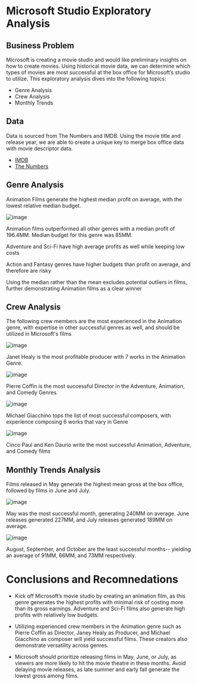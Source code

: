 # Microsoft Studio Exploratory Analysis

## Business Problem

Microsoft is creating a movie studio and would like preliminary insights on how to create movies. Using historical movie data, we can determine which types of movies are most successful at the box office for Microsoft’s studio to utilize. This exploratory analysis dives into the following topics:
* Genre Analysis
* Crew Analysis
* Monthly Trends


## Data

Data is sourced from The Numbers and IMDB. Using the movie title and release year, we are able to create a unique key to merge box office data with movie descriptor data.

* [IMDB](https://www.imdb.com/)
* [The Numbers](https://www.the-numbers.com/)

## Genre Analysis

Animation Films generate the highest median profit on average, with the lowest relative median budget.

![image](https://user-images.githubusercontent.com/71892324/137183565-ed5ffa63-7d8b-4594-8815-f745ed947dbf.png)

Animation films outperformed all other genres with a median profit of 196.4MM.  Median budget for this genre was 85MM.

Adventure and Sci-Fi have high average profits as well while keeping low costs

Action and Fantasy genres have higher budgets than profit on average, and therefore are risky

Using the median rather than the mean excludes potential outliers in films, further demonstrating Animation films as a clear winner

## Crew Analysis

The following crew members are the most experienced in the Animation genre, with expertise in other successful genres as well, and should be utilized in Microsoft's films

![image](https://user-images.githubusercontent.com/71892324/137219992-304ef43a-c256-4966-a0a3-51ee70b2a120.png)

Janet Healy is the most profitable producer with 7 works in the Animation Genre. 

![image](https://user-images.githubusercontent.com/71892324/137220000-fb6995ff-ef4b-44ec-a8d7-acea6db4af58.png)

Pierre Coffin is the most successful Director in the Adventure, Animation, and Comedy Genres.

![image](https://user-images.githubusercontent.com/71892324/137220015-ecfc43de-1c70-491e-8c4d-e87e964ed508.png)

Michael Giacchino tops the list of most successful composers, with experience composing 6 works that vary in Genre

![image](https://user-images.githubusercontent.com/71892324/137220023-b027900f-4719-41b1-af54-c999172b31a4.png)

Cinco Paul and Ken Daurio write the most successful Animation,  Adventure, and Comedy films

## Monthly Trends Analysis

Films released in May generate the highest mean gross at the box office, followed by films in June and July.

![image](https://user-images.githubusercontent.com/71892324/137183626-48f349ae-0211-4344-a944-f47d1357bad5.png)

May was the most successful month, generating 240MM on average. June releases generated 227MM, and July releases generated 189MM on average.

![image](https://user-images.githubusercontent.com/71892324/137183594-c371f5bd-f47f-4ec1-b068-45c27f10548d.png)


August, September, and October are the least successful months-- yielding an average of 91MM, 66MM, and 73MM respectively.


# Conclusions and Recomnedations

* Kick off Microsoft’s movie studio by creating an animation film, as this genre generates the highest profits with
minimal risk of costing more than its gross earnings.  Adventure and Sci-Fi films also generate high
profits with relatively low budgets.

* Utilizing experienced crew members in the Animation genre such as Pierre Coffin as Director,  Janey Healy as Producer, and Michael Giacchino as composer will yield successful films. These creators also demonstrate versatility across genres.

* Microsoft should prioritize releasing films in May, June, or July, as viewers are more likely to hit the movie theatre in these months.  Avoid delaying movie releases, as late summer and early fall generate the lowest gross among films.













